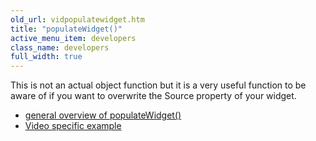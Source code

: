 ```yaml
---
old_url: vidpopulatewidget.htm
title: "populateWidget()"
active_menu_item: developers
class_name: developers
full_width: true
---
```



This is not an actual object function but it is a very useful function to be aware of if you want to overwrite the Source property of your widget.

 - [general overview of populateWidget()](/developers/documentation/scripting-apis/client-api/widget-data-state-manipulation/populatewidget/)
 - [Video specific example](/developers/documentation/scripting-apis/client-api/widget-data-state-manipulation/populatewidget/audio-video-example)

